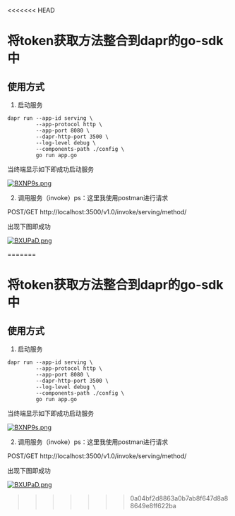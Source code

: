 <<<<<<< HEAD
# 将token获取方法整合到dapr的go-sdk中

## 使用方式
1. 启动服务
```
dapr run --app-id serving \
         --app-protocol http \
         --app-port 8080 \
         --dapr-http-port 3500 \
         --log-level debug \
         --components-path ./config \
         go run app.go
```

当终端显示如下即成功启动服务

[![BXNP9s.png](https://s1.ax1x.com/2020/11/11/BXNP9s.png)](https://imgchr.com/i/BXNP9s)

2. 调用服务（invoke）ps：这里我使用postman进行请求

POST/GET
http://localhost:3500/v1.0/invoke/serving/method/

出现下图即成功

[![BXUPaD.png](https://s1.ax1x.com/2020/11/11/BXUPaD.png)](https://imgchr.com/i/BXUPaD)

=======
# 将token获取方法整合到dapr的go-sdk中

## 使用方式
1. 启动服务
```
dapr run --app-id serving \
         --app-protocol http \
         --app-port 8080 \
         --dapr-http-port 3500 \
         --log-level debug \
         --components-path ./config \
         go run app.go
```

当终端显示如下即成功启动服务

[![BXNP9s.png](https://s1.ax1x.com/2020/11/11/BXNP9s.png)](https://imgchr.com/i/BXNP9s)

2. 调用服务（invoke）ps：这里我使用postman进行请求

POST/GET
http://localhost:3500/v1.0/invoke/serving/method/

出现下图即成功

[![BXUPaD.png](https://s1.ax1x.com/2020/11/11/BXUPaD.png)](https://imgchr.com/i/BXUPaD)

>>>>>>> 0a04bf2d8863a0b7ab8f647d8a88649e8ff622ba

